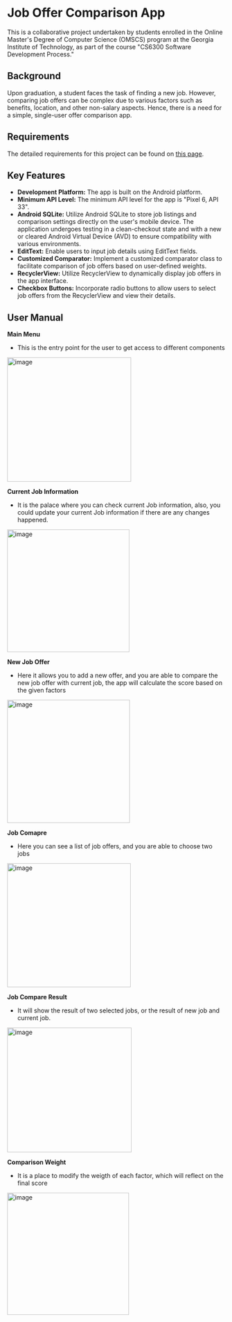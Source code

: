 # Job Offer Comparison App

This is a collaborative project undertaken by students enrolled in the Online Master's Degree of Computer Science (OMSCS) program at the Georgia Institute of Technology, as part of the course "CS6300 Software Development Process."

## Background

Upon graduation, a student faces the task of finding a new job. However, comparing job offers can be complex due to various factors such as benefits, location, and other non-salary aspects. Hence, there is a need for a simple, single-user offer comparison app.

## Requirements

The detailed requirements for this project can be found on [this page](https://docs.google.com/document/d/1w9zxYYCPlE4AgCw6RKFky7PBVxfjVJTs/edit?usp=sharing&ouid=101210288575378616443&rtpof=true&sd=true).

## Key Features

- **Development Platform:** The app is built on the Android platform.
- **Minimum API Level:** The minimum API level for the app is "Pixel 6, API 33".
- **Android SQLite:** Utilize Android SQLite to store job listings and comparison settings directly on the user's mobile device. The application undergoes testing in a clean-checkout state and with a new or cleared Android Virtual Device (AVD) to ensure compatibility with various environments.
- **EditText:** Enable users to input job details using EditText fields.
- **Customized Comparator:** Implement a customized comparator class to facilitate comparison of job offers based on user-defined weights.
- **RecyclerView:** Utilize RecyclerView to dynamically display job offers in the app interface.
- **Checkbox Buttons:** Incorporate radio buttons to allow users to select job offers from the RecyclerView and view their details.

## User Manual

**Main Menu**

- This is the entry point for the user to get access to different components

<img width="286" alt="image" src="https://github.com/Sol2023/job_compare/assets/92194263/7e38a853-9347-42e5-88bc-6bbaa461e0f9">

**Current Job Information**

- It is the palace where you can check current Job information, also, you could update your current Job information if there are any changes happened.

<img width="282" alt="image" src="https://github.com/Sol2023/job_compare/assets/92194263/a8bfec46-233b-49d3-a7df-44fd532d0b3f">


**New Job Offer**

- Here it allows you to add a new offer, and you are able to compare the new job offer with current job, the app will calculate the score based on the given factors

<img width="283" alt="image" src="https://github.com/Sol2023/job_compare/assets/92194263/63e2cf2c-7ff6-42f8-a8a0-951d979422c0">

**Job Comapre**

- Here you can see a list of job offers, and you are able to choose two jobs 

<img width="285" alt="image" src="https://github.com/Sol2023/job_compare/assets/92194263/76338bed-0089-4f34-bcb5-d85968ec2c72">

**Job Compare Result**

- It will show the result of two selected jobs, or the result of new job and current job.

<img width="287" alt="image" src="https://github.com/Sol2023/job_compare/assets/92194263/c919ebc5-43f7-409a-870f-87d7eb92f9e7">

**Comparison Weight**

- It is a place to modify the weigth of each factor, which will reflect on the final score

<img width="281" alt="image" src="https://github.com/Sol2023/job_compare/assets/92194263/da5bf8f8-4f01-4837-83da-b2c7bde13d48">

